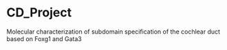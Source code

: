 # CD_Project
Molecular characterization of subdomain specification of the cochlear duct based on Foxg1 and Gata3
